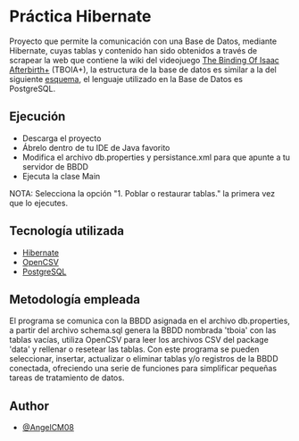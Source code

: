 
# Práctica Hibernate

Proyecto que permite la comunicación con una Base de Datos, mediante Hibernate, cuyas tablas y contenido han sido obtenidos a través de scrapear la web que contiene la wiki del videojuego [The Binding Of Isaac Afterbirth+](https://bindingofisaac.fandom.com/es/wiki/The_Binding_of_Isaac:_Afterbirth%2B) (TBOIA+), la estructura de la base de datos es similar a la del siguiente [esquema](https://github.com/AngelCM08/Hibernate-M6/blob/master/src/main/resources/schema.sql), el lenguaje utilizado en la Base de Datos es PostgreSQL.

## Ejecución
- Descarga el proyecto
- Ábrelo dentro de tu IDE de Java favorito
- Modifica el archivo db.properties y persistance.xml para que apunte a tu servidor de BBDD
- Ejecuta la clase Main

NOTA: Selecciona la opción "1. Poblar o restaurar tablas." la primera vez que lo ejecutes.

## Tecnología utilizada

- [Hibernate](https://hibernate.org/)
- [OpenCSV](https://www.baeldung.com/opencsv)
- [PostgreSQL](https://www.postgresql.org/)

## Metodología empleada
El programa se comunica con la BBDD asignada en el archivo db.properties, a partir del archivo schema.sql genera la BBDD nombrada 'tboia' con las tablas vacías, utiliza OpenCSV para leer los archivos CSV del package 'data' y rellenar o resetear las tablas. Con este programa se pueden seleccionar, insertar, actualizar o eliminar tablas y/o registros de la BBDD conectada, ofreciendo una serie de funciones para simplificar pequeñas tareas de tratamiento de datos.

## Author

- [@AngelCM08](https://github.com/AngelCM08)

